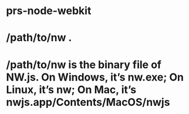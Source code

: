 # prs-node-webkit
# /path/to/nw .
# /path/to/nw is the binary file of NW.js. On Windows, it’s nw.exe; On Linux, it’s nw; On Mac, it’s nwjs.app/Contents/MacOS/nwjs
